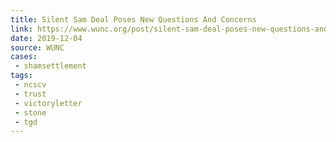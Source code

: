 ```yaml
---
title: Silent Sam Deal Poses New Questions And Concerns
link: https://www.wunc.org/post/silent-sam-deal-poses-new-questions-and-concerns
date: 2019-12-04
source: WUNC
cases:
 - shamsettlement
tags:
 - ncscv
 - trust
 - victoryletter
 - stone
 - tgd
---
```

